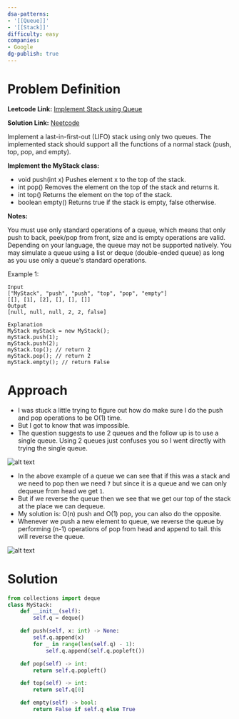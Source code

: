 ```yaml
---
dsa-patterns: 
- '[[Queue]]'
- '[[Stack]]'
difficulty: easy
companies: 
- Google
dg-publish: true
---
```

# Problem Definition

**Leetcode Link:** [Implement Stack using Queue](https://leetcode.com/problems/implement-stack-using-queues/)

**Solution Link:** [Neetcode](https://www.youtube.com/watch?v=rW4vm0-DLYc)

Implement a last-in-first-out (LIFO) stack using only two queues. The implemented stack should support all the functions of a normal stack (push, top, pop, and empty).

**Implement the MyStack class:**

- void push(int x) Pushes element x to the top of the stack.
- int pop() Removes the element on the top of the stack and returns it.
- int top() Returns the element on the top of the stack.
- boolean empty() Returns true if the stack is empty, false otherwise.

**Notes:**

You must use only standard operations of a queue, which means that only push to back, peek/pop from front, size and is empty operations are valid.
Depending on your language, the queue may not be supported natively. You may simulate a queue using a list or deque (double-ended queue) as long as you use only a queue's standard operations.
 

Example 1:
```
Input
["MyStack", "push", "push", "top", "pop", "empty"]
[[], [1], [2], [], [], []]
Output
[null, null, null, 2, 2, false]

Explanation
MyStack myStack = new MyStack();
myStack.push(1);
myStack.push(2);
myStack.top(); // return 2
myStack.pop(); // return 2
myStack.empty(); // return False
```

# Approach

- I was stuck a little trying to figure out how do make sure I do the push and pop operations to be O(1) time.
- But I got to know that was impossible.
- The question suggests to use 2 queues and the follow up is to use a single queue. Using 2 queues just confuses you so I went directly with trying the single queue.

![alt text](DSA-Problems/Queues/Easy/image-1.png)

- In the above example of a queue we can see that if this was a stack and we need to pop then we need `7` but since it is a queue and we can only dequeue from head we get `1`.
- But if we reverse the queue then we see that we get our top of the stack at the place we can dequeue.
- My solution is: O(n) push and O(1) pop, you can also do the opposite.
- Whenever we push a new element to queue, we reverse the queue by performing (n-1) operations of pop from head and append to tail. this will reverse the queue.

![alt text](DSA-Problems/Queues/Easy/image-2.png)

# Solution

```python
from collections import deque
class MyStack:
    def __init__(self):
        self.q = deque()

    def push(self, x: int) -> None:
        self.q.append(x)
        for _ in range(len(self.q) - 1):
            self.q.append(self.q.popleft())

    def pop(self) -> int:
        return self.q.popleft()

    def top(self) -> int:
        return self.q[0]

    def empty(self) -> bool:
        return False if self.q else True
```